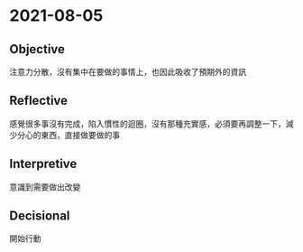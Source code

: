 # 2021-08-05

## Objective

注意力分散，沒有集中在要做的事情上，也因此吸收了預期外的資訊

## Reflective

感覺很多事沒有完成，陷入慣性的迴圈，沒有那種充實感，必須要再調整一下，減少分心的東西，直接做要做的事

## Interpretive

意識到需要做出改變

## Decisional

開始行動

